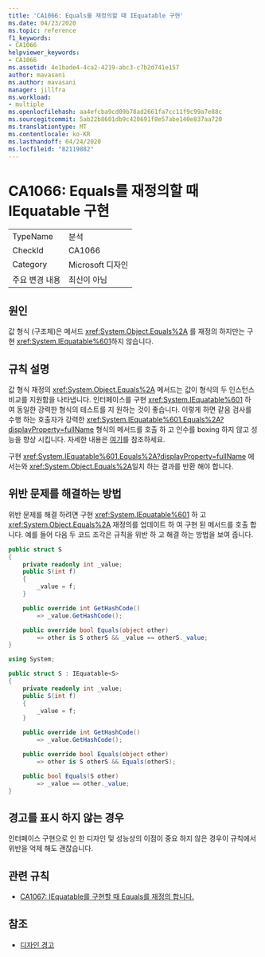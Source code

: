 ```yaml
---
title: 'CA1066: Equals를 재정의할 때 IEquatable 구현'
ms.date: 04/23/2020
ms.topic: reference
f1_keywords:
- CA1066
helpviewer_keywords:
- CA1066
ms.assetid: 4e1bade4-4ca2-4219-abc3-c7b2d741e157
author: mavasani
ms.author: mavasani
manager: jillfra
ms.workload:
- multiple
ms.openlocfilehash: aa4efcba9cd09b78ad2661fa7cc11f9c99a7e88c
ms.sourcegitcommit: 5ab22b8601db9c420691f8e57abe140e837aa720
ms.translationtype: MT
ms.contentlocale: ko-KR
ms.lasthandoff: 04/24/2020
ms.locfileid: "82119882"
---
```

# <a name="ca1066-implement-iequatable-when-overriding-equals"></a>CA1066: Equals를 재정의할 때 IEquatable 구현

|||
|-|-|
|TypeName|분석|
|CheckId|CA1066|
|Category|Microsoft 디자인|
|주요 변경 내용|최신이 아님|

## <a name="cause"></a>원인

값 형식 (구조체)은 메서드 <xref:System.Object.Equals%2A> 를 재정의 하지만는 구현 <xref:System.IEquatable%601>하지 않습니다.

## <a name="rule-description"></a>규칙 설명

값 형식 재정의 <xref:System.Object.Equals%2A> 메서드는 값이 형식의 두 인스턴스 비교를 지원함을 나타냅니다. 인터페이스를 구현 <xref:System.IEquatable%601> 하 여 동일한 강력한 형식의 테스트를 지 원하는 것이 좋습니다. 이렇게 하면 같음 검사를 수행 하는 호출자가 강력한 <xref:System.IEquatable%601.Equals%2A?displayProperty=fullName> 형식의 메서드를 호출 하 고 인수를 boxing 하지 않고 성능을 향상 시킵니다. 자세한 내용은 [여기](/dotnet/api/system.iequatable-1#notes-to-implementers)를 참조하세요.

구현 <xref:System.IEquatable%601.Equals%2A?displayProperty=fullName> 에서는와 <xref:System.Object.Equals%2A>일치 하는 결과를 반환 해야 합니다.

## <a name="how-to-fix-violations"></a>위반 문제를 해결하는 방법

위반 문제를 해결 하려면 구현 <xref:System.IEquatable%601> 하 고 <xref:System.Object.Equals%2A> 재정의를 업데이트 하 여 구현 된 메서드를 호출 합니다. 예를 들어 다음 두 코드 조각은 규칙을 위반 하 고 해결 하는 방법을 보여 줍니다.

```csharp
public struct S
{
    private readonly int _value;
    public S(int f)
    {
        _value = f;
    }

    public override int GetHashCode()
        => _value.GetHashCode();

    public override bool Equals(object other)
        => other is S otherS && _value == otherS._value;
}
```

```csharp
using System;

public struct S : IEquatable<S>
{
    private readonly int _value;
    public S(int f)
    {
        _value = f;
    }

    public override int GetHashCode()
        => _value.GetHashCode();

    public override bool Equals(object other)
        => other is S otherS && Equals(otherS);

    public bool Equals(S other)
        => _value == other._value;
}
```

## <a name="when-to-suppress-warnings"></a>경고를 표시 하지 않는 경우

인터페이스 구현으로 인 한 디자인 및 성능상의 이점이 중요 하지 않은 경우이 규칙에서 위반을 억제 해도 괜찮습니다.

## <a name="related-rules"></a>관련 규칙

- [CA1067: IEquatable를 구현할 때 Equals를 재정의 합니다.](ca1067.md)

## <a name="see-also"></a>참조

- [디자인 경고](../code-quality/design-warnings.md)
